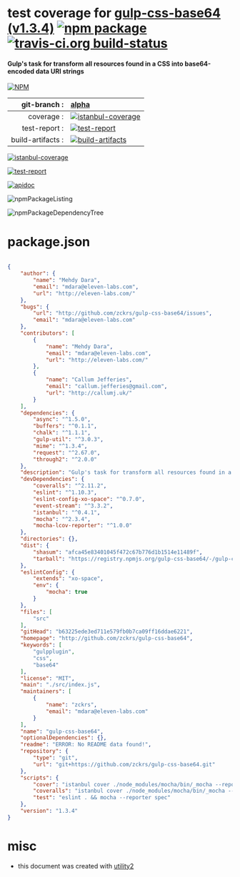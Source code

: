 # test coverage for  [gulp-css-base64 (v1.3.4)](http://github.com/zckrs/gulp-css-base64)  [![npm package](https://img.shields.io/npm/v/npmtest-gulp-css-base64.svg?style=flat-square)](https://www.npmjs.org/package/npmtest-gulp-css-base64) [![travis-ci.org build-status](https://api.travis-ci.org/npmtest/node-npmtest-gulp-css-base64.svg)](https://travis-ci.org/npmtest/node-npmtest-gulp-css-base64)
#### Gulp's task for transform all resources found in a CSS into base64-encoded data URI strings

[![NPM](https://nodei.co/npm/gulp-css-base64.png?downloads=true)](https://www.npmjs.com/package/gulp-css-base64)

| git-branch : | [alpha](https://github.com/npmtest/node-npmtest-gulp-css-base64/tree/alpha)|
|--:|:--|
| coverage : | [![istanbul-coverage](https://npmtest.github.io/node-npmtest-gulp-css-base64/build/coverage.badge.svg)](https://npmtest.github.io/node-npmtest-gulp-css-base64/build/coverage.html/index.html)|
| test-report : | [![test-report](https://npmtest.github.io/node-npmtest-gulp-css-base64/build/test-report.badge.svg)](https://npmtest.github.io/node-npmtest-gulp-css-base64/build/test-report.html)|
| build-artifacts : | [![build-artifacts](https://npmtest.github.io/node-npmtest-gulp-css-base64/glyphicons_144_folder_open.png)](https://github.com/npmtest/node-npmtest-gulp-css-base64/tree/gh-pages/build)|

[![istanbul-coverage](https://npmtest.github.io/node-npmtest-gulp-css-base64/build/screenCapture.buildCustomOrg.browser.coverage.html.png)](https://npmtest.github.io/node-npmtest-gulp-css-base64/build/coverage.html/index.html)

[![test-report](https://npmtest.github.io/node-npmtest-gulp-css-base64/build/screenCapture.buildCustomOrg.browser.%252Fhome%252Ftravis%252Fbuild%252Fnpmtest%252Fnode-npmtest-gulp-css-base64%252Ftmp%252Fbuild%252Ftest-report.html.png)](https://npmtest.github.io/node-npmtest-gulp-css-base64/build/test-report.html)

[![apidoc](https://npmdoc.github.io/node-npmdoc-gulp-css-base64/build/screenCapture.buildApidoc.browser.%252Fhome%252Ftravis%252Fbuild%252Fnpmdoc%252Fnode-npmdoc-gulp-css-base64%252Ftmp%252Fbuild%252Fapidoc.html.png)](https://npmdoc.github.io/node-npmdoc-gulp-css-base64/build/apidoc.html)

![npmPackageListing](https://npmtest.github.io/node-npmtest-gulp-css-base64/build/screenCapture.npmPackageListing.svg)

![npmPackageDependencyTree](https://npmtest.github.io/node-npmtest-gulp-css-base64/build/screenCapture.npmPackageDependencyTree.svg)



# package.json

```json

{
    "author": {
        "name": "Mehdy Dara",
        "email": "mdara@eleven-labs.com",
        "url": "http://eleven-labs.com/"
    },
    "bugs": {
        "url": "http://github.com/zckrs/gulp-css-base64/issues",
        "email": "mdara@eleven-labs.com"
    },
    "contributors": [
        {
            "name": "Mehdy Dara",
            "email": "mdara@eleven-labs.com",
            "url": "http://eleven-labs.com/"
        },
        {
            "name": "Callum Jefferies",
            "email": "callum.jefferies@gmail.com",
            "url": "http://callumj.uk/"
        }
    ],
    "dependencies": {
        "async": "^1.5.0",
        "buffers": "^0.1.1",
        "chalk": "^1.1.1",
        "gulp-util": "^3.0.3",
        "mime": "^1.3.4",
        "request": "^2.67.0",
        "through2": "^2.0.0"
    },
    "description": "Gulp's task for transform all resources found in a CSS into base64-encoded data URI strings",
    "devDependencies": {
        "coveralls": "^2.11.2",
        "eslint": "^1.10.3",
        "eslint-config-xo-space": "^0.7.0",
        "event-stream": "^3.3.2",
        "istanbul": "^0.4.1",
        "mocha": "^2.3.4",
        "mocha-lcov-reporter": "^1.0.0"
    },
    "directories": {},
    "dist": {
        "shasum": "afca45e83401045f472c67b776d1b1514e11489f",
        "tarball": "https://registry.npmjs.org/gulp-css-base64/-/gulp-css-base64-1.3.4.tgz"
    },
    "eslintConfig": {
        "extends": "xo-space",
        "env": {
            "mocha": true
        }
    },
    "files": [
        "src"
    ],
    "gitHead": "b63225ede3ed711e579fb0b7ca09ff16ddae6221",
    "homepage": "http://github.com/zckrs/gulp-css-base64",
    "keywords": [
        "gulpplugin",
        "css",
        "base64"
    ],
    "license": "MIT",
    "main": "./src/index.js",
    "maintainers": [
        {
            "name": "zckrs",
            "email": "mdara@eleven-labs.com"
        }
    ],
    "name": "gulp-css-base64",
    "optionalDependencies": {},
    "readme": "ERROR: No README data found!",
    "repository": {
        "type": "git",
        "url": "git+https://github.com/zckrs/gulp-css-base64.git"
    },
    "scripts": {
        "cover": "istanbul cover ./node_modules/mocha/bin/_mocha --report html -- test/*.js -R spec -t 5000",
        "coveralls": "istanbul cover ./node_modules/mocha/bin/_mocha --report lcovonly -- -R spec && cat ./coverage/lcov.info | ./node_modules/coveralls/bin/coveralls.js && rm -rf ./coverage",
        "test": "eslint . && mocha --reporter spec"
    },
    "version": "1.3.4"
}
```



# misc
- this document was created with [utility2](https://github.com/kaizhu256/node-utility2)
